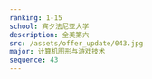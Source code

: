 ```yaml
---
ranking: 1-15
school: 宾夕法尼亚大学
description: 全美第六
src: /assets/offer_update/043.jpg
major: 计算机图形与游戏技术
sequence: 43
---
```

